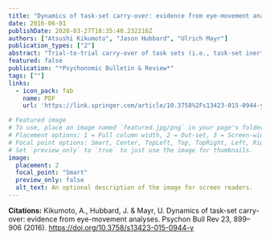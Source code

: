 ```yaml
---
title: "Dynamics of task-set carry-over: evidence from eye-movement analyses"
date: 2016-06-01
publishDate: 2020-03-27T18:35:40.232216Z
authors: ["Atsushi Kikumoto", "Jason Hubbard", "Ulrich Mayr"]
publication_types: ["2"]
abstract: "Trial-to-trial carry-over of task sets (i.e., task-set inertia) is often considered as a primary reason for task-switch costs. Yet, we know little about the dynamics of such carry-over effects, in particular how much they are driven by the most recent trial rather than characterized by a more continuous memory gradient. Using eye-tracking, we examined in a 3-task, switching paradigm whether there is a greater probability of non-target fixations to stimuli associated with the previously relevant attentional set than to those associated with the less-recent set. Indeed, we found strong evidence for more interference (expressed in terms of non-target fixations) from recent than from less-recent tasks and that in particular the interference from pre-switch trials contributed substantially to the overall pattern of response-time switch costs. Moreover, task-set carry-over was dominated by the most-recent trial when subjects could expect task repetitions (with a 33 % switch rate). In comparison, when tasks were selected randomly (with a 66 % switch rate), interference from the most recent trial decreased, whereas interference from less-recent trials increased. In sum, carry-over interference dynamics were characterized both by a gradual recency gradient and expectations about task-transition probabilities. Beyond that, there was little evidence for a unique role of the most-recent trial."
featured: false
publication: "*Psychonomic Bulletin & Review*"
tags: [""]
links:
  - icon_pack: fab
    name: PDF
    url: 'https://link.springer.com/article/10.3758%2Fs13423-015-0944-y'

# Featured image
# To use, place an image named `featured.jpg/png` in your page's folder.
# Placement options: 1 = Full column width, 2 = Out-set, 3 = Screen-width
# Focal point options: Smart, Center, TopLeft, Top, TopRight, Left, Right, BottomLeft, Bottom, BottomRight
# Set `preview_only` to `true` to just use the image for thumbnails.
image:
  placement: 2 
  focal_point: "Smart"
  preview_only: false
  alt_text: An optional description of the image for screen readers.
---
```

**Citations:**
Kikumoto, A., Hubbard, J. & Mayr, U. Dynamics of task-set carry-over: evidence from eye-movement analyses. Psychon Bull Rev 23, 899–906 (2016). <https://doi.org/10.3758/s13423-015-0944-y>
